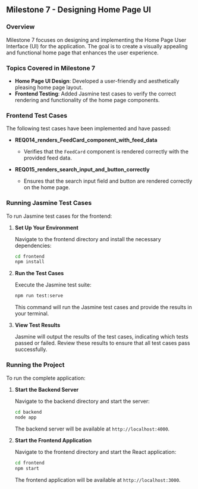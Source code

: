 ## **Milestone 7 - Designing Home Page UI**

### **Overview**

Milestone 7 focuses on designing and implementing the Home Page User Interface (UI) for the application. The goal is to create a visually appealing and functional home page that enhances the user experience.

### **Topics Covered in Milestone 7**

- **Home Page UI Design**: Developed a user-friendly and aesthetically pleasing home page layout.
- **Frontend Testing**: Added Jasmine test cases to verify the correct rendering and functionality of the home page components.

### **Frontend Test Cases**

The following test cases have been implemented and have passed:

- **REQ014_renders_FeedCard_component_with_feed_data**
  - Verifies that the `FeedCard` component is rendered correctly with the provided feed data.

- **REQ015_renders_search_input_and_button_correctly**
  - Ensures that the search input field and button are rendered correctly on the home page.

### **Running Jasmine Test Cases**

To run Jasmine test cases for the frontend:

1. **Set Up Your Environment**

   Navigate to the frontend directory and install the necessary dependencies:
   ```bash
   cd frontend
   npm install
   ```

2. **Run the Test Cases**

   Execute the Jasmine test suite:
   ```bash
   npm run test:serve
   ```

   This command will run the Jasmine test cases and provide the results in your terminal.

3. **View Test Results**

   Jasmine will output the results of the test cases, indicating which tests passed or failed. Review these results to ensure that all test cases pass successfully.

### **Running the Project**

To run the complete application:

1. **Start the Backend Server**

   Navigate to the backend directory and start the server:
   ```bash
   cd backend
   node app
   ```

   The backend server will be available at `http://localhost:4000`.

2. **Start the Frontend Application**

   Navigate to the frontend directory and start the React application:
   ```bash
   cd frontend
   npm start
   ```

   The frontend application will be available at `http://localhost:3000`.


